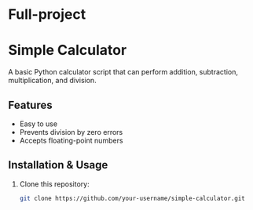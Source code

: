 # Full-project
# Simple Calculator

A basic Python calculator script that can perform addition, subtraction, multiplication, and division.

## Features
- Easy to use
- Prevents division by zero errors
- Accepts floating-point numbers

## Installation & Usage

1. Clone this repository:
   ```bash
   git clone https://github.com/your-username/simple-calculator.git
